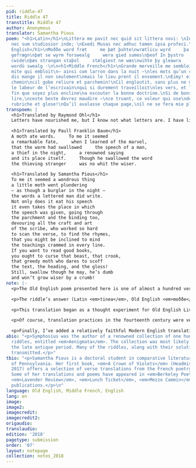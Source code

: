 ```yaml
---
pid: riddle-47
title: Riddle 47
transtitle: Riddle 47
author: Anonymous
translator: Samantha Pious
poem: "<h1>Latin</h1>\nLittera me pavit nec quid sit littera novi: \nIn libris vixi
  nec sum studiosior inde; \nExedi Musas nec adhuc tamen ipsa profeci.\n\n<h1>Old
  English</h1>\nMoððe word fræt     me þæt þuhte\nwrætlicu wyrd     þa ic þæt wundor
  gefrægn\nþæt se wyrm forswealg     wera gied sumes\nþeof In þystro     þrymfæstne
  cwide\nþæs strangan staþol     stælgiest ne wæs\nwihte þy gleawra     þe he þam
  wordū swealg ·\n\n<h1>Middle French</h1>\nGrande merveille me sembloit\nque ceste
  mite qui embloit\n— ainsi com larron dans la nuit —\nles mots qu’un clerc ot escrit.\nLe
  dis mange il non seulement\nmais le lieu prent il ensement.\nEimy! eimy! par son
  chemin\ncil gobe reliure et parchemin!\nCil engloutit, sans plus ne mains,\ntout
  le labeur de l’escrivain\nqui si durement traveilloit\nles vers, et les rimes tailloit,\nad
  fin que soyez plus encline\na escouter la bonne doctrine.\nSi de bons livres voulez
  lire,\nceste beste devrez maudire —\nce truant, ce voleur qui ose\ndevorer texte,
  rubriche et glose!\nQu’il avalasse chaque page,\nil ne se fera mie plus sage!\n"
transpoem: |
  <h1>Translated by Raymond Ohl</h1>
  Letters have nourished me, but I know not what letters are. I have lived in books, but am no more studious thereby. I have devoured the Muses, and yet so far have not myself made progress.

  <h1>Translated by Paull Franklin Baum</h1>
  A moth ate words.     To me it seemed
  a remarkable fate,     when I learned of the marvel,
  that the worm had swallowed     the speech of a man,
  a thief in the night,     a renowned saying
  and its place itself.     Though he swallowed the word
  the thieving stranger     was no whit the wiser.

  <h1>Translated by Samantha Pious</h1>
  To me it seemed a wondrous thing
  a little moth went plundering
  — as though a burglar in the night —
  the words a lettered man did write.
  Not only does it eat his speech
  it even takes the place in which
  the speech was given, going through
  the parchment and the binding too,
  devouring all the craft and art
  of the scribe, who worked so hard
  to scan the verse, to find the rhymes,
  that you might be inclined to mind
  the teachings crammed in every line.
  If you want to read good books,
  you ought to curse that beast, that crook,
  that greedy moth who dares to scoff
  the text, the heading, and the gloss!
  Still, swallow though he may, he’s dumb
  and won’t grow wiser by a crumb!
note: |-
  <p>The Old English poem presented here is one of almost a hundred verse riddles preserved in a tenth-century manuscript known as the Exeter Book. Its modern-day editors, George Philip Krapp and Elliott Van Kirk Dobbie, titled it “Riddle 47” in the third volume of the <em>Anglo-Saxon Poetic Records</em> (1936). In <em>Sources and Analogues of Old English Poetry</em> (1976), Michael Allen and Daniel Calder trace its origins to a late–Classical Latin riddle by Symphosius (late fourth or early fifth century), which is available in Raymond Ohl’s edition and translation (1928).</p>

  <p>The riddle’s answer (Latin <em>tinea</em>, Old English <em>moððe</em>, Modern English “book moth”) is obvious, but, as Patrick Murphy points out in <em>Unriddling the Exeter Riddles</em> (2005), it seems less important to get the solution right than to contemplate the paradox of an animal “devouring” words but not “ruminating” on them. Indeed, consuming without contemplating is more or less what the book moth does.</p>

  <p>This translation began as a thought experiment for Old English Live, an annual celebration organized by Emily Steiner at the University of Pennsylvania where participants share creative reimaginings of Old English poetry. At Professor Steiner’s suggestion, I decided to translate an Old English riddle into Middle French, as though I were a fourteenth-century poet. I imagined myself as Eustache Deschamps or Oton de Granson stumbling on an undiscovered copy of the Exeter Book riddles in the royal library of King Charles V and wondering what language, let alone what form or genre, he was looking at. Perhaps he would have managed to locate a copy of the riddle in its original Latin and been able to decipher the Old English from there.</p>

  <p>Of course, translation practices in the fourteenth century were very different from what they are today. Middle French narrative couplets tend to lend themselves to far more prolixity than Old English alliterative verse, and I’m afraid the poet may have allowed his feelings to run away with him. The French riddle is twenty lines — more than twice the length of its Old English source, to say nothing of the Latin original!</p>

  <p>Finally, I’ve added a relatively faithful Modern English translation of the “Middle French” version — except that, for better or worse, I embellished the English verse with far more internal rhymes than there are in the source text. Am I as flighty as the book moth? Or did I contemplate too much?</p>
abio: "<p>Symphosius was the author of a renowned collection of one hundred Latin
  riddles, entitled <em>Aenigmata</em>. The collection was most likely written in
  the late antique period. Many of the riddles, along with their solutions, have been
  transmitted.</p>"
tbio: "<p>Samantha Pious is a doctoral student in comparative literature at the University
  of Pennsylvania. Her first book, <em>A Crown of Violets</em> (Headmistress Press,
  2017) offers a selection of verse translations from the French poetry of Renée Vivien.
  Some of her translations and poems have appeared in <em>Berkeley Poetry Review</em>,
  <em>Lavender Review</em>, <em>Lunch Ticket</em>, <em>Mezzo Cammin</em>, and other
  publications.</p>\n"
language: Old English, Middle French, English
lang: en
image:
image2:
imagecredit:
imagecredit2:
origaudio:
translaudio:
edition: '2018'
pagetype: submission
order: '07'
layout: notepage
collection: notes_2018
---
```

